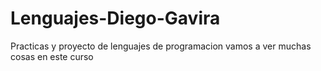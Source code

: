 # Lenguajes-Diego-Gavira
Practicas y proyecto de lenguajes de programacion
vamos a ver muchas cosas en este curso
